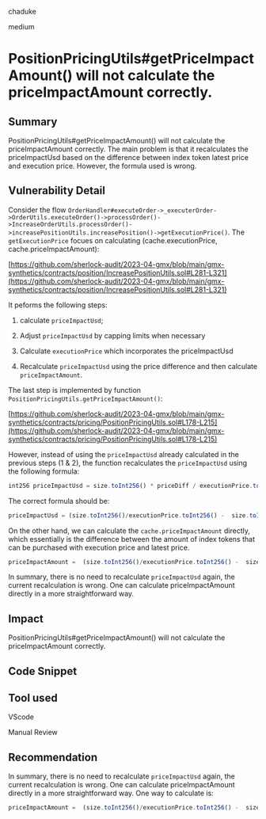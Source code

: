 chaduke

medium

# PositionPricingUtils#getPriceImpactAmount() will not calculate the priceImpactAmount correctly.

## Summary
PositionPricingUtils#getPriceImpactAmount() will not calculate the priceImpactAmount correctly. The main problem is that it recalculates the priceImpactUsd based on the difference between index token latest price and execution price. However, the formula used is wrong. 

## Vulnerability Detail
Consider the flow ``OrderHandler#executeOrder->_executerOrder->OrderUtils.executeOrder()->processOrder()->IncreaseOrderUtils.processOrder()->increasePositionUtils.increasePosition()->getExecutionPrice()``. The ``getExecutionPrice`` focues on calculating (cache.executionPrice, cache.priceImpactAmount): 

[https://github.com/sherlock-audit/2023-04-gmx/blob/main/gmx-synthetics/contracts/position/IncreasePositionUtils.sol#L281-L321](https://github.com/sherlock-audit/2023-04-gmx/blob/main/gmx-synthetics/contracts/position/IncreasePositionUtils.sol#L281-L321)

It peforms the following steps:

1) calculate ``priceImpactUsd``;

2) Adjust ``priceImpactUsd`` by capping limits when necessary

3) Calculate ``executionPrice`` which incorporates the priceImpactUsd

4) Recalculate  ``priceImpactUsd`` using the price difference and then calculate ``priceImpactAmount``.

The last step is implemented by function ``PositionPricingUtils.getPriceImpactAmount()``:

[https://github.com/sherlock-audit/2023-04-gmx/blob/main/gmx-synthetics/contracts/pricing/PositionPricingUtils.sol#L178-L215](https://github.com/sherlock-audit/2023-04-gmx/blob/main/gmx-synthetics/contracts/pricing/PositionPricingUtils.sol#L178-L215)

However, instead of using the ``priceImpactUsd`` already calculated in the previous steps (1 & 2), the function recalculates the ``priceImpactUsd`` using the following formula: 

```javascript
int256 priceImpactUsd = size.toInt256() * priceDiff / executionPrice.toInt256();
```

The correct formula should be: 

```javascript
priceImpactUsd = (size.toInt256()/executionPrice.toInt256() -  size.toInt256()/_latestPrice.toInt256()) * _latestPrice.toInt256().
```

On the other hand, we can calculate the ``cache.priceImpactAmount`` directly, which essentially is the difference between the amount of index tokens that can be purchased with execution price and latest price. 

```javascript
priceImpactAmount =  (size.toInt256()/executionPrice.toInt256() -  size.toInt256()/_latestPrice.toInt256())
``` 

In summary, there is no need to recalculate ``priceImpactUsd`` again, the current recalculation is wrong. One can calculate priceImpactAmount directly in a more straightforward way.

## Impact
PositionPricingUtils#getPriceImpactAmount() will not calculate the priceImpactAmount correctly.

## Code Snippet

## Tool used
VScode

Manual Review

## Recommendation
In summary, there is no need to recalculate ``priceImpactUsd`` again, the current recalculation is wrong. One can calculate priceImpactAmount directly in a more straightforward way. One way to calculate is: 

```javascript
priceImpactAmount =  (size.toInt256()/executionPrice.toInt256() -  size.toInt256()/_latestPrice.toInt256())
``` 